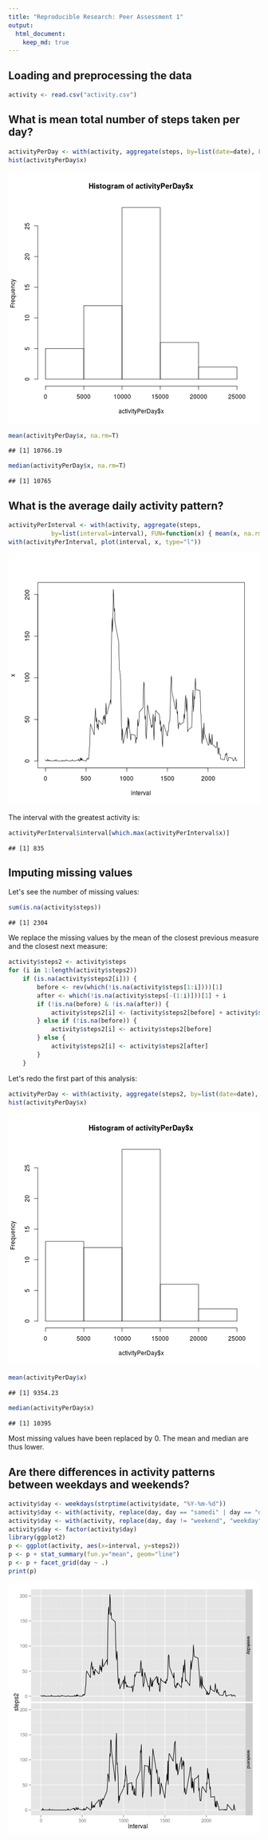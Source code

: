 ```yaml
---
title: "Reproducible Research: Peer Assessment 1"
output: 
  html_document:
    keep_md: true
---
```



## Loading and preprocessing the data


```r
activity <- read.csv("activity.csv")
```

## What is mean total number of steps taken per day?


```r
activityPerDay <- with(activity, aggregate(steps, by=list(date=date), FUN=sum))
hist(activityPerDay$x)
```

![plot of chunk unnamed-chunk-2](figure/unnamed-chunk-2-1.png) 

```r
mean(activityPerDay$x, na.rm=T)
```

```
## [1] 10766.19
```

```r
median(activityPerDay$x, na.rm=T)
```

```
## [1] 10765
```

## What is the average daily activity pattern?


```r
activityPerInterval <- with(activity, aggregate(steps,
            by=list(interval=interval), FUN=function(x) { mean(x, na.rm=T) }))
with(activityPerInterval, plot(interval, x, type="l"))
```

![plot of chunk unnamed-chunk-3](figure/unnamed-chunk-3-1.png) 

The interval with the greatest activity is:


```r
activityPerInterval$interval[which.max(activityPerInterval$x)]
```

```
## [1] 835
```

## Imputing missing values

Let's see the number of missing values:


```r
sum(is.na(activity$steps))
```

```
## [1] 2304
```

We replace the missing values by the mean of the closest previous measure and
the closest next measure:


```r
activity$steps2 <- activity$steps
for (i in 1:length(activity$steps2))
    if (is.na(activity$steps2[i])) {
        before <- rev(which(!is.na(activity$steps[1:i])))[1]
        after <- which(!is.na(activity$steps[-(1:i)]))[1] + i
        if (!is.na(before) & !is.na(after)) {
            activity$steps2[i] <- (activity$steps2[before] + activity$steps2[after]) / 2
        } else if (!is.na(before)) {
            activity$steps2[i] <- activity$steps2[before]
        } else {
            activity$steps2[i] <- activity$steps2[after]
        }
    }
```

Let's redo the first part of this analysis:


```r
activityPerDay <- with(activity, aggregate(steps2, by=list(date=date), FUN=sum))
hist(activityPerDay$x)
```

![plot of chunk unnamed-chunk-7](figure/unnamed-chunk-7-1.png) 

```r
mean(activityPerDay$x)
```

```
## [1] 9354.23
```

```r
median(activityPerDay$x)
```

```
## [1] 10395
```

Most missing values have been replaced by 0. The mean and median are thus lower.

## Are there differences in activity patterns between weekdays and weekends?


```r
activity$day <- weekdays(strptime(activity$date, "%Y-%m-%d"))
activity$day <- with(activity, replace(day, day == "samedi" | day == "dimanche", "weekend"))
activity$day <- with(activity, replace(day, day != "weekend", "weekday"))
activity$day <- factor(activity$day)
library(ggplot2)
p <- ggplot(activity, aes(x=interval, y=steps2))
p <- p + stat_summary(fun.y="mean", geom="line")
p <- p + facet_grid(day ~ .)
print(p)
```

![plot of chunk unnamed-chunk-8](figure/unnamed-chunk-8-1.png) 
